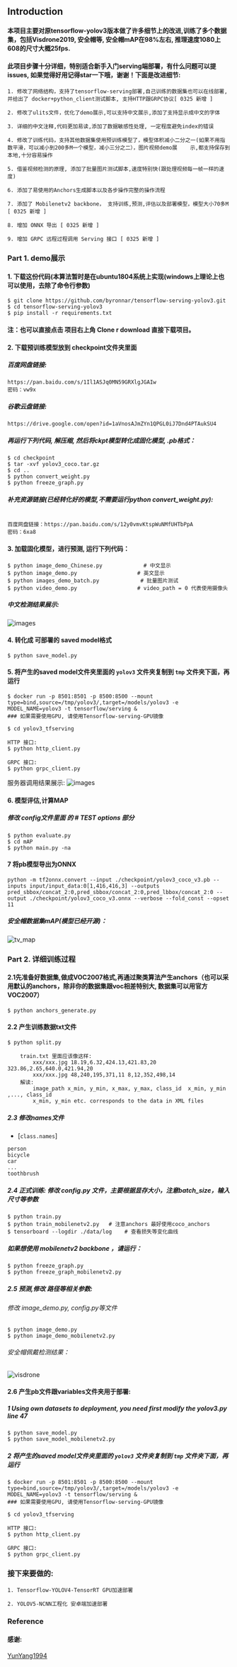 ## Introduction

#### 本项目主要对原tensorflow-yolov3版本做了许多细节上的改进,训练了多个数据集，包括Visdrone2019, 安全帽等, 安全帽mAP在98%左右, 推理速度1080上608的尺寸大概25fps.
#### 此项目步骤十分详细，特别适合新手入门serving端部署，有什么问题可以提issues, 如果觉得好用记得star一下哦，谢谢！下面是改进细节:
    1. 修改了网络结构，支持了tensorflow-serving部署,自己训练的数据集也可以在线部署, 并给出了 docker+python_client测试脚本, 支持HTTP跟GRPC协议[ 0325 新增 ] 
    
    2. 修改了ulits文件，优化了demo展示,可以支持中文展示,添加了支持显示成中文的字体
    
    3. 详细的中文注释,代码更加易读,添加了数据敏感性处理, 一定程度避免index的错误
    
    4. 修改了训练代码，支持其他数据集使用预训练模型了，模型体积减小二分之一(如果不用指数平滑，可以减小到200多M一个模型，减小三分之二），图片视频demo展    示,都支持保存到本地,十分容易操作
    
    5. 借鉴视频检测的原理, 添加了批量图片测试脚本,速度特别快(跟处理视频每一帧一样的速度)
    
    6. 添加了易使用的Anchors生成脚本以及各步操作完整的操作流程
    
    7. 添加了 Mobilenetv2 backbone， 支持训练,预测,评估以及部署模型，模型大小70多M [ 0325 新增 ] 
    
    8. 增加 ONNX 导出 [ 0325 新增 ] 
    
    9. 增加 GRPC 远程过程调用 Serving 接口 [ 0325 新增 ] 

### Part 1. demo展示
#### 1. 下载这份代码(本算法暂时是在ubuntu1804系统上实现(windows上理论上也可以使用，去除了命令行参数)
```bashrc
$ git clone https://github.com/byronnar/tensorflow-serving-yolov3.git
$ cd tensorflow-serving-yolov3
$ pip install -r requirements.txt
```
#### 注：也可以直接点击 项目右上角 Clone r download 直接下载项目。

#### 2. 下载预训练模型放到 checkpoint文件夹里面
##### 百度网盘链接:      
```
https://pan.baidu.com/s/1Il1ASJq0MN59GRXlgJGAIw
密码：vw9x
```

##### 谷歌云盘链接:        
```
https://drive.google.com/open?id=1aVnosAJmZYn1QPGL0iJ7Dnd4PTAukSU4
```

##### 再运行下列代码, 解压缩, 然后将ckpt模型转化成固化模型, .pb格式：
```bashrc
$ cd checkpoint
$ tar -xvf yolov3_coco.tar.gz
$ cd ..
$ python convert_weight.py
$ python freeze_graph.py
```

##### 补充资源链接(已经转化好的模型,不需要运行python convert_weight.py):
```

百度网盘链接：https://pan.baidu.com/s/12y0vmvKtspWuNMfUHTbPpA                  
密码：6xa8
```

#### 3. 加载固化模型，进行预测, 运行下列代码：
```bashrc
$ python image_demo_Chinese.py             # 中文显示
$ python image_demo.py                   # 英文显示
$ python images_demo_batch.py             # 批量图片测试
$ python video_demo.py                   # video_path = 0 代表使用摄像头
```
##### 中文检测结果展示:

![images](https://github.com/Byronnar/tensorflow-serving-yolov3/blob/master/readme_images/demo.jpg)

#### 4. 转化成 可部署的 saved model格式
```bashrc
$ python save_model.py
```

#### 5. 将产生的saved model文件夹里面的 `yolov3` 文件夹复制到 `tmp` 文件夹下面，再运行
```
$ docker run -p 8501:8501 -p 8500:8500 --mount type=bind,source=/tmp/yolov3/,target=/models/yolov3 -e MODEL_NAME=yolov3 -t tensorflow/serving &
### 如果需要使用GPU, 请使用Tensorflow-serving-GPU镜像

$ cd yolov3_tfserving

HTTP 接口:
$ python http_client.py

GRPC 接口:
$ python grpc_client.py

```

服务器调用结果展示:
![images](https://github.com/Byronnar/tensorflow-serving-yolov3/blob/master/readme_images/api.png)

#### 6. 模型评估,计算MAP
##### 修改 config文件里面 的 # TEST options 部分
```
$ python evaluate.py
$ cd mAP
$ python main.py -na
```

#### 7 将pb模型导出为ONNX
```
python -m tf2onnx.convert --input ./checkpoint/yolov3_coco_v3.pb --inputs input/input_data:0[1,416,416,3] --outputs pred_sbbox/concat_2:0,pred_sbbox/concat_2:0,pred_lbbox/concat_2:0 --output ./checkpoint/yolov3_coco_v3.onnx --verbose --fold_const --opset 11

```

##### 安全帽数据集mAP(模型已经开源)：
![tv_map](https://github.com/Byronnar/tensorflow-serving-yolov3/blob/master/readme_images/mAP.png)


### Part 2. 详细训练过程
#### 2.1先准备好数据集,做成VOC2007格式,再通过聚类算法产生anchors（也可以采用默认的anchors，除非你的数据集跟voc相差特别大, 数据集可以用官方VOC2007） 
```
$ python anchors_generate.py

```
#### 2.2 产生训练数据txt文件
```
$ python split.py

    train.txt 里面应该像这样:
        xxx/xxx.jpg 18.19,6.32,424.13,421.83,20 323.86,2.65,640.0,421.94,20 
        xxx/xxx.jpg 48,240,195,371,11 8,12,352,498,14
    解读:
        image_path x_min, y_min, x_max, y_max, class_id  x_min, y_min ,..., class_id 
        x_min, y_min etc. corresponds to the data in XML files

```

##### 2.3 修改names文件
- [`class.names`]

```
person
bicycle
car
...
toothbrush
``` 

##### 2.4 正式训练: 修改 config.py 文件，主要根据显存大小，注意batch_size，输入尺寸等参数
```
$ python train.py
$ python train_mobilenetv2.py   # 注意anchors 最好使用coco_anchors
$ tensorboard --logdir ./data/log    # 查看损失等变化曲线

```

##### 如果想使用 mobilenetv2 backbone ，请运行：
```
$ python freeze_graph.py
$ python freeze_graph_mobilenetv2.py
```

##### 2.5 预测,修改 路径等相关参数:
###### 修改 image_demo.py, config.py等文件
```
$ python image_demo.py
$ python image_demo_mobilenetv2.py
```
###### 安全帽佩戴检测结果：

![visdrone](https://github.com/Byronnar/tensorflow-serving-yolov3/blob/master/readme_images/demo_helmet.jpg)

#### 2.6 产生pb文件跟variables文件夹用于部署:

##### 1 Using own datasets to deployment, you need first modify the yolov3.py line 47
```
$ python save_model.py
$ python save_model_mobilenetv2.py
```

##### 2 将产生的saved model文件夹里面的 `yolov3` 文件夹复制到 `tmp` 文件夹下面，再运行
```
$ docker run -p 8501:8501 -p 8500:8500 --mount type=bind,source=/tmp/yolov3/,target=/models/yolov3 -e MODEL_NAME=yolov3 -t tensorflow/serving &
### 如果需要使用GPU, 请使用Tensorflow-serving-GPU镜像

$ cd yolov3_tfserving

HTTP 接口:
$ python http_client.py

GRPC 接口:
$ python grpc_client.py

```


###  接下来要做的:
    1. Tensorflow-YOLOV4-TensorRT GPU加速部署
    
    2. YOLOV5-NCNN工程化 安卓端加速部署

### Reference
#### 感谢:
[YunYang1994](https://github.com/YunYang1994/tensorflow-yolov3.git)
